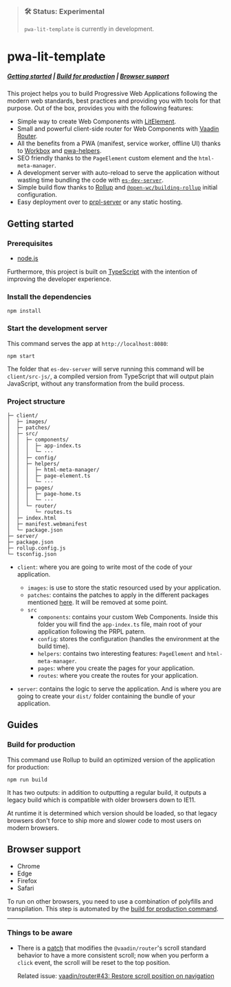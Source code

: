 > ### 🛠 Status: Experimental
>
> `pwa-lit-template` is currently in development.

# pwa-lit-template

##### [Getting started](#getting-started) | [Build for production](#build-for-production) | [Browser support](#browser-support)

This project helps you to build Progressive Web Applications following the modern web standards, best practices and providing you with tools for that purpose. Out of the box, provides you with the following features:

- Simple way to create Web Components with [LitElement](https://lit-element.polymer-project.org).
- Small and powerful client-side router for Web Components with [Vaadin Router](https://vaadin.com/router).
- All the benefits from a PWA (manifest, service worker, offline UI) thanks to [Workbox](https://developers.google.com/web/tools/workbox) and [pwa-helpers](https://github.com/thepassle/pwa-helpers).
- SEO friendly thanks to the `PageElement` custom element and the `html-meta-manager`.
- A development server with auto-reload to serve the application without wasting time bundling the code with [`es-dev-server`](https://open-wc.org/developing/es-dev-server.html).
- Simple build flow thanks to [Rollup](https://rollupjs.org) and [`@open-wc/building-rollup`](https://open-wc.org/building/building-rollup.html) initial configuration.
- Easy deployment over to [prpl-server](https://github.com/Polymer/prpl-server) or any static hosting.

## Getting started

### Prerequisites

- [node.js](https://nodejs.org)

Furthermore, this project is built on [TypeScript](https://www.typescriptlang.org) with the intention of improving the developer experience.

### Install the dependencies

    npm install

### Start the development server

This command serves the app at `http://localhost:8080`:

    npm start

The folder that `es-dev-server` will serve running this command will be `client/src-js/`, a compiled version from TypeScript that will output plain JavaScript, without any transformation from the build process.

### Project structure

```
├─ client/
│  ├─ images/
│  ├─ patches/
│  ├─ src/
│  │  ├─ components/
│  │  │  ├─ app-index.ts
│  │  │  └─ ···
│  │  ├─ config/
│  │  ├─ helpers/
│  │  │  ├─ html-meta-manager/
│  │  │  ├─ page-element.ts
│  │  │  └─ ···
│  │  ├─ pages/
│  │  │  ├─ page-home.ts
│  │  │  └─ ···
│  │  └─ router/
│  │     └─ routes.ts
│  ├─ index.html
│  ├─ manifest.webmanifest
│  └─ package.json
├─ server/
├─ package.json
├─ rollup.config.js
└─ tsconfig.json
```

- `client`: where you are going to write most of the code of your application.

  - `images`: is use to store the static resourced used by your application.
  - `patches`: contains the patches to apply in the different packages mentioned [here](#things-to-be-aware). It will be removed at some point.
  - `src`
    - `components`: contains your custom Web Components. Inside this folder you will find the `app-index.ts` file, main root of your application following the PRPL patern.
    - `config`: stores the configuration (handles the environment at the build time).
    - `helpers`: contains two interesting features: `PageElement` and `html-meta-manager`.
    - `pages`: where you create the pages for your application.
    - `routes`: where you create the routes for your application.

- `server`: contains the logic to serve the application. And is where you are going to create your `dist/` folder containing the bundle of your application.

## Guides

### Build for production

This command use Rollup to build an optimized version of the application for production:

    npm run build

It has two outputs: in addition to outputting a regular build, it outputs a legacy build which is compatible with older browsers down to IE11.

At runtime it is determined which version should be loaded, so that legacy browsers don't force to ship more and slower code to most users on modern browsers.

## Browser support

- Chrome
- Edge
- Firefox
- Safari

To run on other browsers, you need to use a combination of polyfills and transpilation. This step is automated by the [build for production command](#build-for-production).

---

### Things to be aware

- There is a [patch](client/patches/@vaadin+router+1.7.2.patch) that modifies the `@vaadin/router`'s scroll standard behavior to have a more consistent scroll; now when you perform a `click` event, the scroll will be reset to the top position.

  Related issue: [vaadin/router#43: Restore scroll position on navigation](https://github.com/vaadin/vaadin-router/issues/43)
